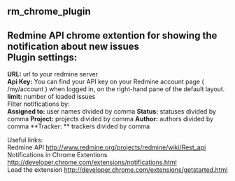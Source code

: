 rm_chrome_plugin
----------------
Redmine API chrome extention for showing the notification about new issues  
Plugin settings:
----------------
**URL:** url to your redmine server  
**Api Key:** You can find your API key on your Redmine account page ( /my/account ) when logged in, on the right-hand pane of the default layout.  
**limit:** number of loaded issues  
Filter notifications by:  
**Assigned to:** user names divided by comma
**Status:** statuses divided by comma
**Project:** projects divided by comma
**Author:** authors divided by comma
**Tracker:  ** trackers divided by comma

Useful links:  
Redmine API
http://www.redmine.org/projects/redmine/wiki/Rest_api  
Notifications in Chrome Extentions
http://developer.chrome.com/extensions/notifications.html  
Load the extension
http://developer.chrome.com/extensions/getstarted.html  
